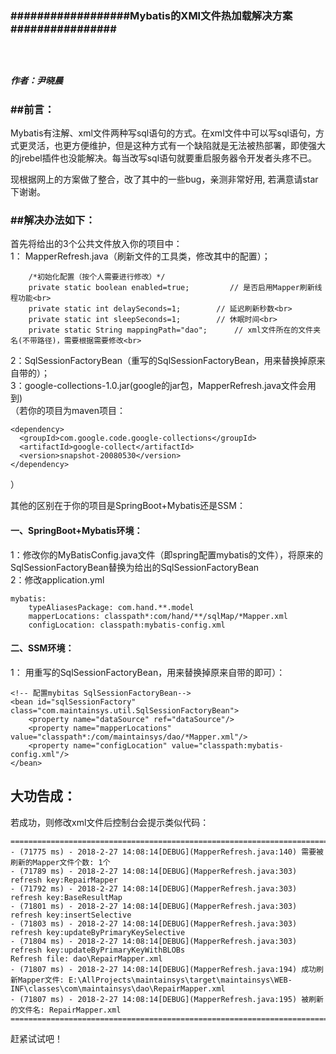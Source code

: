 
<h3>##################Mybatis的XMl文件热加载解决方案################<h3>
<br>
<h5>作者：尹晓晨<h5>
<h3>##前言：</h3>
Mybatis有注解、xml文件两种写sql语句的方式。在xml文件中可以写sql语句，方式更灵活，也更方便维护，但是这种方式有一个缺陷就是无法被热部署，即使强大的jrebel插件也没能解决。每当改写sql语句就要重启服务器令开发者头疼不已。

现根据网上的方案做了整合，改了其中的一些bug，亲测非常好用, 若满意请star下谢谢。
<h3>##解决办法如下：</h3>
首先将给出的3个公共文件放入你的项目中：<br>
1： MapperRefresh.java（刷新文件的工具类，修改其中的配置）；<br>

        /*初始化配置（按个人需要进行修改）*/
        private static boolean enabled=true;         // 是否启用Mapper刷新线程功能<br>
        private static int delaySeconds=1;        // 延迟刷新秒数<br>
        private static int sleepSeconds=1;        // 休眠时间<br>
        private static String mappingPath="dao";      // xml文件所在的文件夹名(不带路径)，需要根据需要修改<br>

2：SqlSessionFactoryBean（重写的SqlSessionFactoryBean，用来替换掉原来自带的）；<br>
3：google-collections-1.0.jar(google的jar包，MapperRefresh.java文件会用到) <br>
（若你的项目为maven项目： <br>

    <dependency>
      <groupId>com.google.code.google-collections</groupId>
      <artifactId>google-collect</artifactId>
      <version>snapshot-20080530</version>
    </dependency>
 
 ）   
  
其他的区别在于你的项目是SpringBoot+Mybatis还是SSM：
<h4>一、SpringBoot+Mybatis环境：</h4>
1：修改你的MyBatisConfig.java文件（即spring配置mybatis的文件），将原来的SqlSessionFactoryBean替换为给出的SqlSessionFactoryBean<br>
2：修改application.yml<br>
    
    mybatis:
        typeAliasesPackage: com.hand.**.model
        mapperLocations: classpath*:com/hand/**/sqlMap/*Mapper.xml
        configLocation: classpath:mybatis-config.xml
    
<h4>二、SSM环境：</h4>
1： 用重写的SqlSessionFactoryBean，用来替换掉原来自带的即可）：

    <!-- 配置mybitas SqlSessionFactoryBean-->
    <bean id="sqlSessionFactory" class="com.maintainsys.util.SqlSessionFactoryBean">
        <property name="dataSource" ref="dataSource"/>
        <property name="mapperLocations" value="classpath*:/com/maintainsys/dao/*Mapper.xml"/>
        <property name="configLocation" value="classpath:mybatis-config.xml"/>
    </bean>

<h2>大功告成：</h4>
若成功，则修改xml文件后控制台会提示类似代码：<br>

    ===========================================================================================================
    - (71775 ms) - 2018-2-27 14:08:14[DEBUG](MapperRefresh.java:140) 需要被刷新的Mapper文件个数: 1个
    - (71789 ms) - 2018-2-27 14:08:14[DEBUG](MapperRefresh.java:303) refresh key:RepairMapper
    - (71792 ms) - 2018-2-27 14:08:14[DEBUG](MapperRefresh.java:303) refresh key:BaseResultMap
    - (71801 ms) - 2018-2-27 14:08:14[DEBUG](MapperRefresh.java:303) refresh key:insertSelective
    - (71803 ms) - 2018-2-27 14:08:14[DEBUG](MapperRefresh.java:303) refresh key:updateByPrimaryKeySelective
    - (71804 ms) - 2018-2-27 14:08:14[DEBUG](MapperRefresh.java:303) refresh key:updateByPrimaryKeyWithBLOBs
    Refresh file: dao\RepairMapper.xml
    - (71807 ms) - 2018-2-27 14:08:14[DEBUG](MapperRefresh.java:194) 成功刷新Mapper文件: E:\AllProjects\maintainsys\target\maintainsys\WEB-INF\classes\com\maintainsys\dao\RepairMapper.xml
    - (71807 ms) - 2018-2-27 14:08:14[DEBUG](MapperRefresh.java:195) 被刷新的文件名: RepairMapper.xml
    ===========================================================================================================

赶紧试试吧！